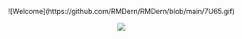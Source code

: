 <p align=center>
  ![Welcome](https://github.com/RMDern/RMDern/blob/main/7U65.gif)
</p>
<p align=center>  
  <img align=center src="https://github-readme-stats.vercel.app/api?username=RMDern&show_icons=true&theme=radical">
</p>
<!--
**RMDern/RMDern** is a ✨ _special_ ✨ repository because its `README.md` (this file) appears on your GitHub profile.

Here are some ideas to get you started:

- 🔭 I’m currently working on ...
- 🌱 I’m currently learning ...
- 👯 I’m looking to collaborate on ...
- 🤔 I’m looking for help with ...
- 💬 Ask me about ...
- 📫 How to reach me: ...
- 😄 Pronouns: ...
- ⚡ Fun fact: ...
-->
